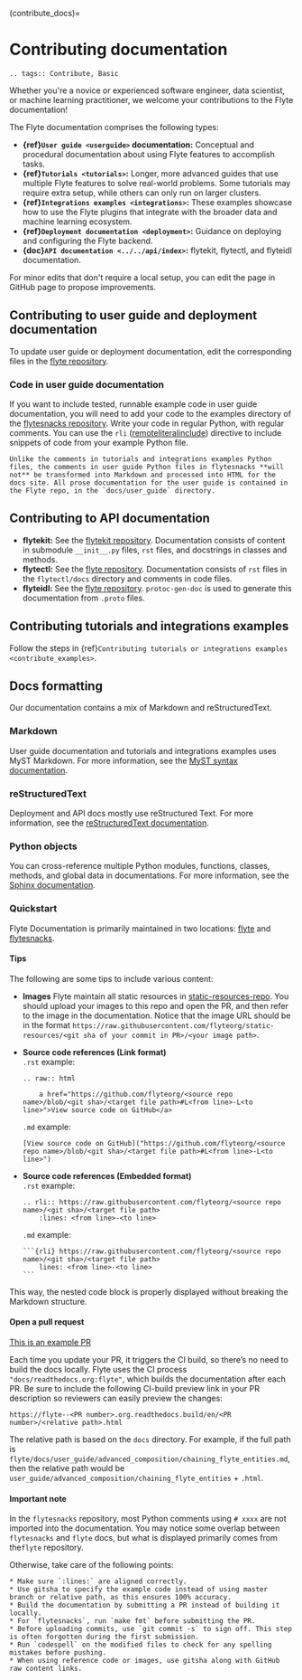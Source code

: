 (contribute_docs)=

# Contributing documentation

```{eval-rst}
.. tags:: Contribute, Basic
```

Whether you're a novice or experienced software engineer, data scientist, or machine learning
practitioner, we welcome your contributions to the Flyte documentation!

The Flyte documentation comprises the following types:

* **{ref}`User guide <userguide>` documentation:** Conceptual and procedural documentation about using Flyte features to accomplish tasks.
* **{ref}`Tutorials <tutorials>`:** Longer, more advanced guides that use multiple Flyte features to solve real-world problems. Some tutorials may require extra setup, while others can only run on larger clusters.
* **{ref}`Integrations examples <integrations>`:** These examples showcase how to use the Flyte plugins that integrate with the broader data and machine learning ecosystem.
* **{ref}`Deployment documentation <deployment>`:** Guidance on deploying and configuring the Flyte backend.
* **{doc}`API documentation <../../api/index>`:** flytekit, flytectl, and flyteidl documentation.

For minor edits that don't require a local setup, you can edit the page in GitHub page to propose improvements.

## Contributing to user guide and deployment documentation

To update user guide or deployment documentation, edit the corresponding files in the [flyte repository](https://github.com/flyteorg/flyte/tree/master/docs/user_guide).

### Code in user guide documentation

If you want to include tested, runnable example code in user guide documentation, you will need to add your code to the examples directory of the [flytesnacks repository](https://github.com/flyteorg/flytesnacks). Write your code in regular Python, with regular comments. You can use the `rli` ([remoteliteralinclude](https://github.com/wpilibsuite/sphinxext-remoteliteralinclude/blob/main/README.md)) directive to include snippets of code from your example Python file.

```{important}
Unlike the comments in tutorials and integrations examples Python files, the comments in user guide Python files in flytesnacks **will not** be transformed into Markdown and processed into HTML for the docs site. All prose documentation for the user guide is contained in the Flyte repo, in the `docs/user_guide` directory.
```

## Contributing to API documentation

* **flytekit:** See the [flytekit repository](https://github.com/flyteorg/flytekit). Documentation consists of content in submodule `__init__.py` files, `rst` files, and docstrings in classes and methods.
* **flytectl:** See the [flyte repository](https://github.com/flyteorg/flyte/tree/master/flytectl). Documentation consists of `rst` files in the `flytectl/docs` directory and comments in code files.
* **flyteidl:** See the [flyte repository](https://github.com/flyteorg/flyte/tree/master/flyteidl). `protoc-gen-doc` is used to generate this documentation from `.proto` files.

## Contributing tutorials and integrations examples

Follow the steps in {ref}`Contributing tutorials or integrations examples <contribute_examples>`.

## Docs formatting

Our documentation contains a mix of Markdown and reStructuredText.

### Markdown

User guide documentation and tutorials and integrations examples uses MyST Markdown. For more information, see the [MyST syntax documentation](https://mystmd.org/guide/syntax-overview). 

### reStructuredText

Deployment and API docs mostly use reStructured Text. For more information, see the [reStructuredText documentation](https://www.sphinx-doc.org/en/master/usage/restructuredtext/basics.html).

### Python objects

You can cross-reference multiple Python modules, functions, classes, methods, and global data in documentations. For more information, see the [Sphinx documentation](https://www.sphinx-doc.org/en/master/usage/restructuredtext/domains.html#cross-referencing-python-objects).

### Quickstart

Flyte Documentation is primarily maintained in two locations: [flyte](https://github.com/flyteorg/flyte) and [flytesnacks](https://github.com/flyteorg/flytesnacks).

#### Tips
The following are some tips to include various content:
* **Images**
	Flyte maintain all static resources in [static-resources-repo](https://github.com/flyteorg/static-resources).
	You should upload your images to this repo and open the PR, and then refer to the image in the documentation.
	Notice that the image URL should be in the format `https://raw.githubusercontent.com/flyteorg/static-resources/<git sha of your commit in PR>/<your image path>`.
* **Source code references (Link format)** <br>
	`.rst` example:
	```{code-block}
	.. raw:: html

		a href="https://github.com/flyteorg/<source repo name>/blob/<git sha>/<target file path>#L<from line>-L<to line>">View source code on GitHub</a>
	```
	
	`.md` example:
	```{code-block}
 	[View source code on GitHub]("https://github.com/flyteorg/<source repo name>/blob/<git sha>/<target file path>#L<from line>-L<to line>")
	```
* **Source code references (Embedded format)** <br>
	`.rst` example:
	```{code-block}
  .. rli:: https://raw.githubusercontent.com/flyteorg/<source repo name>/<git sha>/<target file path>
		:lines: <from line>-<to line>
	```

	`.md` example:
	````{code-block}
	```{rli} https://raw.githubusercontent.com/flyteorg/<source repo name>/<git sha>/<target file path>
		lines: <from line>-<to line>
	```
	````

This way, the nested code block is properly displayed without breaking the Markdown structure.

#### Open a pull request
[This is an example PR](https://github.com/flyteorg/flyte/pull/5844)

Each time you update your PR, it triggers the CI build, so there’s no need to build the docs locally. Flyte uses the CI process `"docs/readthedocs.org:flyte"`, which builds the documentation after each PR.
Be sure to include the following CI-build preview link in your PR description so reviewers can easily preview the changes:
```{code-block}
https://flyte--<PR number>.org.readthedocs.build/en/<PR number>/<relative path>.html
```
The relative path is based on the `docs` directory.
For example, if the full path is `flyte/docs/user_guide/advanced_composition/chaining_flyte_entities.md`, then the relative path would be `user_guide/advanced_composition/chaining_flyte_entities` + `.html`.

#### Important note
In the `flytesnacks` repository, most Python comments using `# xxxx` are not imported into the documentation. 
You may notice some overlap between `flytesnacks` and `flyte` docs, but what is displayed primarily comes from the`flyte` repository.

Otherwise, take care of the following points:
````{important}
* Make sure `:lines:` are aligned correctly.
* Use gitsha to specify the example code instead of using master branch or relative path, as this ensures 100% accuracy.
* Build the documentation by submitting a PR instead of building it locally. 
* For `flytesnacks`, run `make fmt` before submitting the PR.
* Before uploading commits, use `git commit -s` to sign off. This step is often forgotten during the first submission.
* Run `codespell` on the modified files to check for any spelling mistakes before pushing.
* When using reference code or images, use gitsha along with GitHub raw content links.
````
